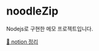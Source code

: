 # noodleZip
Nodejs로 구현한 메모 프로젝트입니다.

[🔗 notion 정리](https://purple-humor-520.notion.site/Noodle-Zip-0519c3febaf745f082b6e6998962cb1f)

